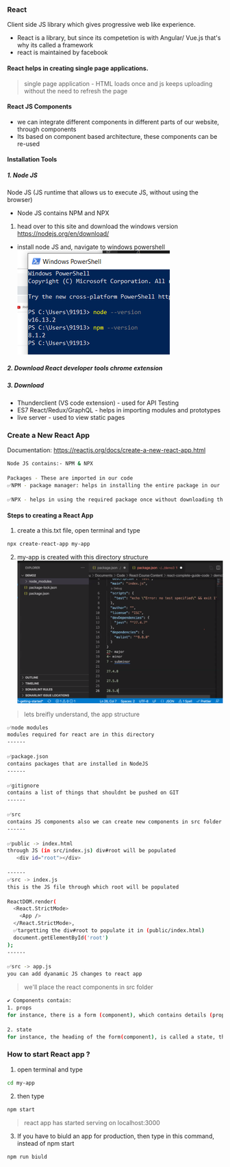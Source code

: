 ### React
Client side JS library which gives progressive web like experience. 
- React is a library, but since its competetion is with Angular/ Vue.js that's why its called a framework 
- react is maintained by facebook 

#### React helps in creating single page applications.
> single page application - HTML loads once and js keeps uploading without the need to refresh the page 

#### React JS Components 
- we can integrate different components in different parts of our website, through components 
- Its based on component based architecture, these components can be re-used 

#### Installation Tools 
##### 1. Node JS
Node JS (JS runtime that allows us to execute JS, without using the browser)
- Node JS contains NPM and NPX 

1. head over to this site and download the windows version 
https://nodejs.org/en/download/

- install node JS and, navigate to windows powershell 
![](1.PNG)

##### 2. Download React developer tools chrome extension 
##### 3. Download 
- Thunderclient (VS code extension) - used for API Testing
- ES7 React/Redux/GraphQL - helps in importing modules and prototypes 
- live server - used to view static pages 

### Create a New React App 
Documentation: https://reactjs.org/docs/create-a-new-react-app.html

```bash 
Node JS contains:- NPM & NPX 

Packages - These are imported in our code 
✅NPM - package manager: helps in installing the entire package in our system, it causes uneccesary storage on hard disk 

✅NPX - helps in using the required package once without downloading the enitire package 
```
#### Steps to creating a React App 
1. create a this.txt file, open terminal and type 
```bash 
npx create-react-app my-app
```
2. my-app is created with this directory structure 
![](tomakenotesonlist.PNG)

> lets breifly understand, the app structure 
```bash 
✅node modules 
modules required for react are in this directory 
------

✅package.json
contains packages that are installed in NodeJS 
------

✅gitignore 
contains a list of things that shouldnt be pushed on GIT 
------

✅src 
contains JS components also we can create new components in src folder  
------

✅public -> index.html 
through JS (in src/index.js) div#root will be populated 
   <div id="root"></div>

------
✅src -> index.js 
this is the JS file through which root will be populated 

ReactDOM.render(
  <React.StrictMode>
    <App />
  </React.StrictMode>,
  ✅targetting the div#root to populate it in (public/index.html)
  document.getElementById('root')
);
------

✅src -> app.js 
you can add dyanamic JS changes to react app 
```
> we'll place the react components in src folder
```bash 
✔ Components contain:
1. props 
for instance, there is a form (component), which contains details (props)

2. state 
for instance, the heading of the form(component), is called a state, this state can be changed based on user interaction / HttpRequestResponse / etc 
```
### How to start React app ?
1. open terminal and type 
```bash 
cd my-app
```
2. then type 
```bash 
npm start 
```
> react app has started serving on localhost:3000
3. If you have to biuld an app for production, then type in this command, instead of npm start 
```bash 
npm run biuld 
```








